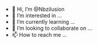 - 👋 Hi, I’m @Nbzilusion
- 👀 I’m interested in ...
- 🌱 I’m currently learning ...
- 💞️ I’m looking to collaborate on ...
- 📫 How to reach me ...

<!---
Nbzilusion/Nbzilusion is a ✨ special ✨ repository because its `README.md` (this file) appears on your GitHub profile.
You can click the Preview link to take a look at your changes.
--->
